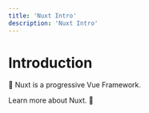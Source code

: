 ```yaml
---
title: 'Nuxt Intro'
description: 'Nuxt Intro'
---
```

# Introduction

:wave: Nuxt is a progressive Vue Framework.

Learn more about Nuxt. :raised_hands:
